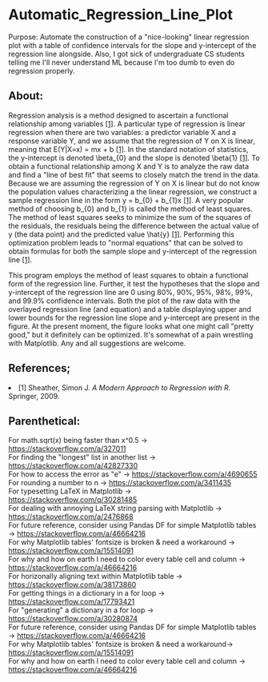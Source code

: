 # Automatic_Regression_Line_Plot

Purpose: Automate the construction of a "nice-looking" linear regression plot with a table of confidence intervals for the slope and y-intercept of the regression line alongside. Also, I got sick of undergraduate CS students telling me I'll never understand ML because I'm too dumb to even do regression properly.

## About:
Regression analysis is a method designed to ascertain a functional relationship among variables [[1]](#1). A particular type of regression is linear regression when there are two variables: a predictor variable X and a response variable Y, and we assume that the regression of Y on X is linear, meaning that E(Y|X=x) = mx + b [[1]](#1). In the standard notation of statistics, the y-intercept is denoted \beta_{0} and the slope is denoted \beta{1} [[1]](#1). To obtain a functional relationship among X and Y is to analyze the raw data and find a "line of best fit" that seems to closely match the trend in the data. Because we are assuming the regression of Y on X is linear but do not know the population values characterizing a the linear regression, we construct a sample regression line in the form y = b_{0} + b_{1}x [[1]](#1). A very popular method of choosing b_{0} and b_{1} is called the method of least squares. The method of least squares seeks to minimize the sum of the squares of the residuals, the residuals being the difference between the actual value of y (the data point) and the predicted value \hat{y} [[1]](#1). Performing this optimization problem leads to "normal equations" that can be solved to obtain formulas for both the sample slope and y-intercept of the regression line [[1]](#1).

This program employs the method of least squares to obtain a functional form of the regression line. Further, it test the hypotheses that the slope and y-intercept of the regression line are 0 using 80%, 90%, 95%, 98%, 99%, and 99.9% confidence intervals. Both the plot of the raw data with the overlayed regression line (and equation) and a table displaying upper and lower bounds for the regression line slope and y-intercept are present in the figure. At the present moment, the figure looks what one might call "pretty good," but it definitely can be optimized. It's somewhat of a pain wrestling with Matplotlib. Any and all suggestions are welcome.

## References;
<li>
<a id = "1">[1]</a>
 Sheather, Simon J. <i>A Modern Approach to Regression with R.</i> Springer, 2009.
</li>

## Parenthetical:
For math.sqrt(x) being faster than x^0.5 -> https://stackoverflow.com/a/327011 <br />
For finding the "longest" list in another list -> https://stackoverflow.com/a/42827330 <br />
For how to access the error as "e" -> https://stackoverflow.com/a/4690655 <br />
For rounding a number to n -> https://stackoverflow.com/a/3411435 <br />
For typesetting LaTeX in Matplotlib  -> https://stackoverflow.com/q/30281485 <br />
For dealing with annoying LaTeX string parsing with Matplotlib -> https://stackoverflow.com/a/2476868 <br />
For future reference, consider using Pandas DF for simple Matplotlib tables -> https://stackoverflow.com/a/46664216 <br />
For why Matplotlib tables' fontsize is broken & need a workaround -> https://stackoverflow.com/a/15514091 <br />
For why and how on earth I need to color every table cell and column -> https://stackoverflow.com/a/46664216 <br />
For horizonally aligning text within Matplotlib table -> https://stackoverflow.com/a/38173860 <br />
For getting things in a dictionary in a for loop -> https://stackoverflow.com/a/17793421 <br />
For "generating" a dictionary in a for loop -> https://stackoverflow.com/a/30280874 <br />
For future reference, consider using Pandas DF for simple Matplotlib tables -> https://stackoverflow.com/a/46664216 <br />
For why Matplotlib tables' fontsize is broken & need a workaround-> https://stackoverflow.com/a/15514091 <br />
For why and how on earth I need to color every table cell and column -> https://stackoverflow.com/a/46664216
